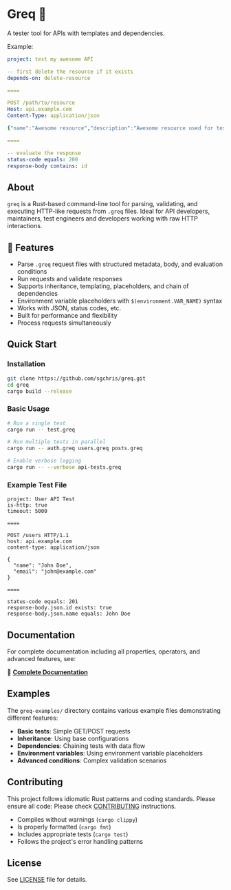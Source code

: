 # Greq 🚀

A tester tool for APIs with templates and dependencies.

Example:
```yaml
project: test my awesome API

-- first delete the resource if it exists
depends-on: delete-resource

====

POST /path/to/resource
Host: api.example.com
Content-Type: application/json

{"name":"Awesome resource","description":"Awesome resource used for tests"}

====

-- evaluate the response
status-code equals: 200
response-body contains: id
```

## About

`greq` is a Rust-based command-line tool for parsing, validating, and executing HTTP-like requests from `.greq` files. Ideal for API developers, maintainers, test engineers and developers working with raw HTTP interactions.

## 🚀 Features

- Parse `.greq` request files with structured metadata, body, and evaluation conditions
- Run requests and validate responses
- Supports inheritance, templating, placeholders, and chain of dependencies
- Environment variable placeholders with `$(environment.VAR_NAME)` syntax
- Works with JSON, status codes, etc.
- Built for performance and flexibility
- Process requests simultaneously

## Quick Start

### Installation

```bash
git clone https://github.com/sgchris/greq.git
cd greq
cargo build --release
```

### Basic Usage

```bash
# Run a single test
cargo run -- test.greq

# Run multiple tests in parallel
cargo run -- auth.greq users.greq posts.greq

# Enable verbose logging
cargo run -- --verbose api-tests.greq
```

### Example Test File

```greq
project: User API Test
is-http: true
timeout: 5000

====

POST /users HTTP/1.1
host: api.example.com
content-type: application/json

{
  "name": "John Doe",
  "email": "john@example.com"
}

====

status-code equals: 201
response-body.json.id exists: true
response-body.json.name equals: John Doe
```

## Documentation

For complete documentation including all properties, operators, and advanced features, see:

📖 **[Complete Documentation](docs/documentation.md)**

## Examples

The `greq-examples/` directory contains various example files demonstrating different features:

- **Basic tests**: Simple GET/POST requests
- **Inheritance**: Using base configurations
- **Dependencies**: Chaining tests with data flow
- **Environment variables**: Using environment variable placeholders
- **Advanced conditions**: Complex validation scenarios

## Contributing

This project follows idiomatic Rust patterns and coding standards. Please ensure all code:
Please check [CONTRIBUTING](CONTRIBUTING.md) instructions.

- Compiles without warnings (`cargo clippy`)
- Is properly formatted (`cargo fmt`)
- Includes appropriate tests (`cargo test`)
- Follows the project's error handling patterns

## License

See [LICENSE](LICENSE) file for details.
